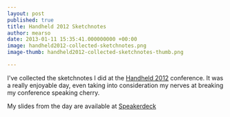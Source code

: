 ```yaml
---
layout: post
published: true
title: Handheld 2012 Sketchnotes
author: mearso
date: 2013-01-11 15:35:41.000000000 +00:00
image: handheld2012-collected-sketchnotes.png
image-thumb: handheld2012-collected-sketchnotes-thumb.png

---
```


I've collected the sketchnotes I did at the <a href="http://www.handheldconf.com/2012/">Handheld 2012</a> conference. It was a really enjoyable day, even taking into consideration my nerves at breaking my conference speaking cherry. 

My slides from the day are available at <a href="https://speakerdeck.com/mearso/is-your-thinking-l-shaped">Speakerdeck</a>

